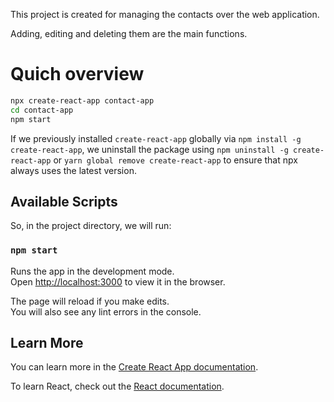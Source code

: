 This project is created for managing the contacts over the web application.

Adding, editing and deleting them are the main functions.

# Quich overview

```sh
npx create-react-app contact-app
cd contact-app
npm start
```

If we previously installed `create-react-app` globally via `npm install -g create-react-app`, we uninstall the package using `npm uninstall -g create-react-app` or `yarn global remove create-react-app` to ensure that npx always uses the latest version.

## Available Scripts
So, in the project directory, we will run:

### `npm start`

Runs the app in the development mode.<br>
Open [http://localhost:3000](http://localhost:3000) to view it in the browser.

The page will reload if you make edits.<br>
You will also see any lint errors in the console.

## Learn More

You can learn more in the [Create React App documentation](https://facebook.github.io/create-react-app/docs/getting-started).

To learn React, check out the [React documentation](https://reactjs.org/).

